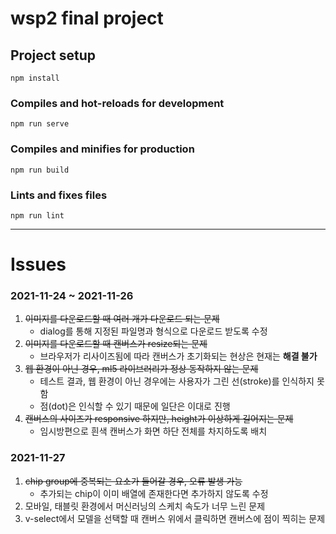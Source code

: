 # wsp2 final project

## Project setup
```
npm install
```

### Compiles and hot-reloads for development
```
npm run serve
```

### Compiles and minifies for production
```
npm run build
```

### Lints and fixes files
```
npm run lint
```

---

# Issues

### 2021-11-24 ~ 2021-11-26
1. ~~이미지를 다운로드할 때 여러 개가 다운로드 되는 문제~~
   - dialog를 통해 지정된 파일명과 형식으로 다운로드 받도록 수정
2. ~~이미지를 다운로드할 때 캔버스가 resize되는 문제~~
   - 브라우저가 리사이즈됨에 따라 캔버스가 초기화되는 현상은 현재는 **해결 불가**
3. ~~웹 환경이 아닌 경우, ml5 라이브러리가 정상 동작하지 않는 문제~~
   - 테스트 결과, 웹 환경이 아닌 경우에는 사용자가 그린 선(stroke)를 인식하지 못함
   - 점(dot)은 인식할 수 있기 때문에 일단은 이대로 진행
4. ~~캔버스의 사이즈가 responsive 하지만, height가 이상하게 길어지는 문제~~
    - 임시방편으로 흰색 캔버스가 화면 하단 전체를 차지하도록 배치

### 2021-11-27
1. ~~chip group에 중복되는 요소가 들어갈 경우, 오류 발생 가능~~
   - 추가되는 chip이 이미 배열에 존재한다면 추가하지 않도록 수정
2. 모바일, 태블릿 환경에서 머신러닝의 스케치 속도가 너무 느린 문제
3. v-select에서 모델을 선택할 때 캔버스 위에서 클릭하면 캔버스에 점이 찍히는 문제